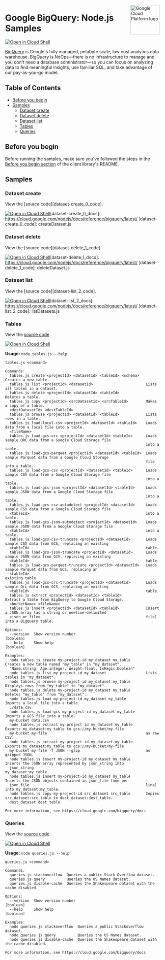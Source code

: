 [//]: # "This README.md file is auto-generated, all changes to this file will be lost."
[//]: # "To regenerate it, use `npm run generate-scaffolding`."
<img src="https://avatars2.githubusercontent.com/u/2810941?v=3&s=96" alt="Google Cloud Platform logo" title="Google Cloud Platform" align="right" height="96" width="96"/>

# Google BigQuery: Node.js Samples

[![Open in Cloud Shell][shell_img]][shell_link]

[BigQuery](https://cloud.google.com/bigquery/docs) is Google&#x27;s fully managed, petabyte scale, low cost analytics data warehouse. BigQuery is NoOps—there is no infrastructure to manage and you don&#x27;t need a database administrator—so you can focus on analyzing data to find meaningful insights, use familiar SQL, and take advantage of our pay-as-you-go model.

## Table of Contents

* [Before you begin](#before-you-begin)
* [Samples](#samples)
  * [Dataset create](#dataset-create)
  * [Dataset delete](#dataset-delete)
  * [Dataset list](#dataset-list)
  * [Tables](#tables)
  * [Queries](#queries)

## Before you begin

Before running the samples, make sure you've followed the steps in the
[Before you begin section](../README.md#before-you-begin) of the client
library's README.

## Samples

### Dataset create

View the [source code][dataset-create_0_code].

[![Open in Cloud Shell][shell_img]](https://console.cloud.google.com/cloudshell/open?git_repo=https://github.com/googleapis/nodejs-bigquery&page=editor&open_in_editor=samples/createDataset.js,samples/README.md)[dataset-create_0_docs]: https://cloud.google.com/nodejs/docs/reference/bigquery/latest/
[dataset-create_0_code]: createDataset.js

### Dataset delete

View the [source code][dataset-delete_1_code].

[![Open in Cloud Shell][shell_img]](https://console.cloud.google.com/cloudshell/open?git_repo=https://github.com/googleapis/nodejs-bigquery&page=editor&open_in_editor=samples/deleteDataset.js,samples/README.md)[dataset-delete_1_docs]: https://cloud.google.com/nodejs/docs/reference/bigquery/latest/
[dataset-delete_1_code]: deleteDataset.js

### Dataset list

View the [source code][dataset-list_2_code].

[![Open in Cloud Shell][shell_img]](https://console.cloud.google.com/cloudshell/open?git_repo=https://github.com/googleapis/nodejs-bigquery&page=editor&open_in_editor=samples/listDatasets.js,samples/README.md)[dataset-list_2_docs]: https://cloud.google.com/nodejs/docs/reference/bigquery/latest/
[dataset-list_2_code]: listDatasets.js

### Tables

View the [source code][tables_3_code].

[![Open in Cloud Shell][shell_img]](https://console.cloud.google.com/cloudshell/open?git_repo=https://github.com/googleapis/nodejs-bigquery&page=editor&open_in_editor=samples/tables.js,samples/README.md)

__Usage:__ `node tables.js --help`

```
tables.js <command>

Commands:
  tables.js create <projectId> <datasetId> <tableId> <schema>   Creates a new table.
  tables.js list <projectId> <datasetId>                        Lists all tables in a dataset.
  tables.js delete <projectId> <datasetId> <tableId>            Deletes a table.
  tables.js copy <projectId> <srcDatasetId> <srcTableId>        Makes a copy of a table.
  <destDatasetId> <destTableId>
  tables.js browse <projectId> <datasetId> <tableId>            Lists rows in a table.
  tables.js load-local-csv <projectId> <datasetId> <tableId>    Loads data from a local file into a table.
  <fileName>
  tables.js load-gcs-orc <projectId> <datasetId> <tableId>      Loads sample ORC data from a Google Cloud Storage file
                                                                into a table.
  tables.js load-gcs-parquet <projectId> <datasetId> <tableId>  Loads sample Parquet data from a Google Cloud Storage
                                                                file into a table.
  tables.js load-gcs-csv <projectId> <datasetId> <tableId>      Loads sample CSV data from a Google Cloud Storage file
                                                                into a table.
  tables.js load-gcs-json <projectId> <datasetId> <tableId>     Loads sample JSON data from a Google Cloud Storage file
                                                                into a table.
  tables.js load-gcs-csv-autodetect <projectId> <datasetId>     Loads sample CSV data from a Google Cloud Storage file
  <tableId>                                                     into a table.
  tables.js load-gcs-json-autodetect <projectId> <datasetId>    Loads sample JSON data from a Google Cloud Storage file
  <tableId>                                                     into a table.
  tables.js load-gcs-csv-truncate <projectId> <datasetId>       Loads sample CSV data from GCS, replacing an existing
  <tableId>                                                     table.
  tables.js load-gcs-json-truncate <projectId> <datasetId>      Loads sample JSON data from GCS, replacing an existing
  <tableId>                                                     table.
  tables.js load-gcs-parquet-truncate <projectId> <datasetId>   Loads sample Parquet data from GCS, replacing an
  <tableId>                                                     existing table.
  tables.js load-gcs-orc-truncate <projectId> <datasetId>       Loads sample Orc data from GCS, replacing an existing
  <tableId>                                                     table.
  tables.js extract <projectId> <datasetId> <tableId>           Extract a table from BigQuery to Google Cloud Storage.
  <bucketName> <fileName>
  tables.js insert <projectId> <datasetId> <tableId>            Insert a JSON array (as a string or newline-delimited
  <json_or_file>                                                file) into a BigQuery table.

Options:
  --version  Show version number                                                                               [boolean]
  --help     Show help                                                                                         [boolean]

Examples:
  node tables.js create my-project-id my_dataset my_table       Creates a new table named "my_table" in "my_dataset".
  "Name:string, Age:integer, Weight:float, IsMagic:boolean"
  node tables.js list my-project-id my_dataset                  Lists tables in "my_dataset".
  node tables.js browse my-project-id my_dataset my_table       Displays rows from "my_table" in "my_dataset".
  node tables.js delete my-project-id my_dataset my_table       Deletes "my_table" from "my_dataset".
  node tables.js load my-project-id my_dataset my_table         Imports a local file into a table.
  ./data.csv
  node tables.js load-gcs my-project-id my_dataset my_table     Imports a GCS file into a table.
  my-bucket data.csv
  node tables.js extract my-project-id my_dataset my_table      Exports my_dataset:my_table to gcs://my-bucket/my-file
  my-bucket my-file                                             as raw CSV.
  node tables.js extract my-project-id my_dataset my_table      Exports my_dataset:my_table to gcs://my-bucket/my-file
  my-bucket my-file -f JSON --gzip                              as gzipped JSON.
  node tables.js insert my-project-id my_dataset my_table       Inserts the JSON array represented by json_string into
  json_string                                                   my_dataset:my_table.
  node tables.js insert my-project-id my_dataset my_table       Inserts the JSON objects contained in json_file (one per
  json_file                                                     line) into my_dataset:my_table.
  node tables.js copy my-project-id src_dataset src_table       Copies src_dataset:src_table to dest_dataset:dest_table.
  dest_dataset dest_table

For more information, see https://cloud.google.com/bigquery/docs
```

[tables_3_docs]: https://cloud.google.com/nodejs/docs/reference/bigquery/latest/
[tables_3_code]: tables.js

### Queries

View the [source code][queries_4_code].

[![Open in Cloud Shell][shell_img]](https://console.cloud.google.com/cloudshell/open?git_repo=https://github.com/googleapis/nodejs-bigquery&page=editor&open_in_editor=samples/queries.js,samples/README.md)

__Usage:__ `node queries.js --help`

```
queries.js <command>

Commands:
  queries.js stackoverflow  Queries a public Stack Overflow dataset.
  queries.js query          Queries the US Names dataset.
  queries.js disable-cache  Queries the Shakespeare dataset with the cache disabled.

Options:
  --version  Show version number                                                                               [boolean]
  --help     Show help                                                                                         [boolean]

Examples:
  node queries.js stackoverflow  Queries a public Stackoverflow dataset.
  node queries.js query          Queries the US Names dataset.
  node queries.js disable-cache  Queries the Shakespeare dataset with the cache disabled.

For more information, see https://cloud.google.com/bigquery/docs
```

[queries_4_docs]: https://cloud.google.com/nodejs/docs/reference/bigquery/latest/
[queries_4_code]: queries.js

[shell_img]: https://gstatic.com/cloudssh/images/open-btn.png
[shell_link]: https://console.cloud.google.com/cloudshell/open?git_repo=https://github.com/googleapis/nodejs-bigquery&page=editor&open_in_editor=samples/README.md
